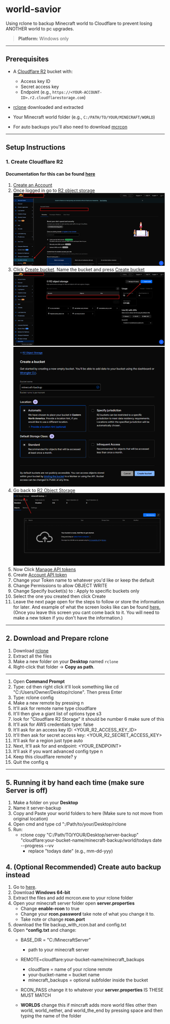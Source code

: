 # world-savior
Using rclone to backup Minecraft world to Cloudflare to prevent losing ANOTHER world to pc upgrades. 

>**Platform:** Windows only

---

## Prerequisites
- A [Cloudflare R2](https://developers.cloudflare.com/r2/) bucket with:
    - Access key ID
    - Secret access key
    - Endpoint (e.g., `https://<YOUR-ACCOUNT-ID>.r2.cloudflarestorage.com`)
- [rclone](https://rclone.org/downloads/) downloaded and extracted
- Your Minecraft world folder (e.g., `C:/PATH/TO/YOUR/MINECRAFT/WORLD`)

- For auto backups you'll also need to download [mcrcon](https://github.com/Tiiffi/mcrcon/releases) 

---

## Setup Instructions

### 1. Create Cloudflare R2

#### Documentation for this can be found [here](https://developers.cloudflare.com/r2/)

1. [Create an Account](https://dash.cloudflare.com/sign-up)
2. Once logged in go to [R2 object storage](assets/r2-location.png)
![R2 object storage](assets/r2-location.png)
3. Click [Create bucket](assets/Create-bucket-button.png). Name the bucket and press [Create bucket](assets/making-bucket.png)
![Create bucket](assets/Create-bucket-button.png)
![Create bucket p2](assets/making-bucket.png)
4. Go back to [R2 Object Storage](assets/back-to-storage.png)
![Back to R2 Object Storage](assets/back-to-storage.png)
5. Now Click [Manage API tokens](assets/manage-api-btn.png)
6. Create [Account API token](assets/create-api-btn.png)
7. Change your Token name to whatever you'd like or keep the default
8. Change Permissions to allow OBJECT WRITE
9. Change Specify bucket(s) to : Apply to specific buckets only
10. Select the one you created then click Create
11. Leave the next page open for the steps to follow or store the information for later. And example of what the screen looks like can be found [here.](assets/api-info-screen.png) (Once you leave this screen you cant come back to it. You will need to make a new token if you don't have the information.)

---

## 2. Download and Prepare rclone

1. Download [rclone](https://rclone.org/downloads/) 
2. Extract all the files 
3. Make a new folder on your **Desktop** named `rclone`
4. Right-click that folder -> **Copy as path**.

---



1. Open **Command Prompt** 
2. Type: cd then right click it'll look something like cd "C:/Users/Owner/Desktop/rclone". Then press Enter 
3. Type: rclone config 
4. Make a new remote by pressing n 
5. It'll ask for remote name type cloudflare 
6. It'll then give a giant list of options type s3 
7. look for "Cloudflare R2 Storage" it should be number 6 make sure of this 
8. It'll ask for AWS credentials type: false 
9. It'll ask for an access key ID: <YOUR_R2_ACCESS_KEY_ID>
10. It'll then ask for secret access key: <YOUR_R2_SECRET_ACCESS_KEY> 
11. It'll ask for a region just type auto 
12. Next, It'll ask for and endpoint: <YOUR_ENDPOINT>
13. It'll ask if you want advanced config type n 
14. Keep this cloudflare remote? y 
15. Quit the config q

---
## 5. Running it by hand each time (make sure Server is off)
1. Make a folder on your **Desktop**
2. Name it server-backup
3. Copy and Paste your world folders to here (Make sure to not move from original location)
5. Open cmd and type cd ":/Path/to/your/Desktop/rclone
6. Run:
    - rclone copy "C:/Path/TO/YOUR/Desktop/server-backup" "cloudflare:your-bucket-name/minecraft-backup/world/todays date --progress --vv
        - replace "todays date" (e.g., mm-dd-yyy)


## 4. (Optional Recommended) Create auto backup instead
1. Go to [here](https://github.com/Tiiffi/mcrcon/releases).
2. Download **Windows 64-bit**
3. Extract the files and add mcrcon.exe to your rclone folder
4. Open your minecraft server folder open **server.properties**
    - Change **enable-rcon** to true
    - Change your **rcon.password** take note of what you change it to.
    - Take note or change **rcon.port**
5. download the file backup_with_rcon.bat and config.txt
6. Open ***config.txt** and change:
    - BASE_DIR = "C:/MinecraftServer" 
        - path to your minecraft server
    - REMOTE=cloudflare:your-bucket-name/minecraft_backups
        - cloudflare = name of your rclone remote
        - your-bucket-name = bucket name
        - minecraft_backups = optional subfolder inside the bucket

    - RCON_PASS change it to whatever your **server.properties** IS THESE MUST MATCH

    - **WORLDS** change this if mincraft adds more world files other then world, world_nether, and world_the_end by pressing space and then typing the name of the folder


